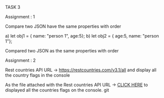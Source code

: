 TASK 3

Assignment : 1

Compare two JSON have the same properties with order

a) let obj1 = { name: "person 1", age:5};
b) let obj2 = { age:5, name: "person 1"};

Compared two JSON as the same properties with order

Assignment : 2

Rest countries API URL -> https://restcountries.com/v3.1/all and display all the country flags in the console

As the file attached with the Rest countries API URL -> [CLICK HERE](https://flagcdn.com/w320/ss.png) to displayed all the countries flags on the console.
git 